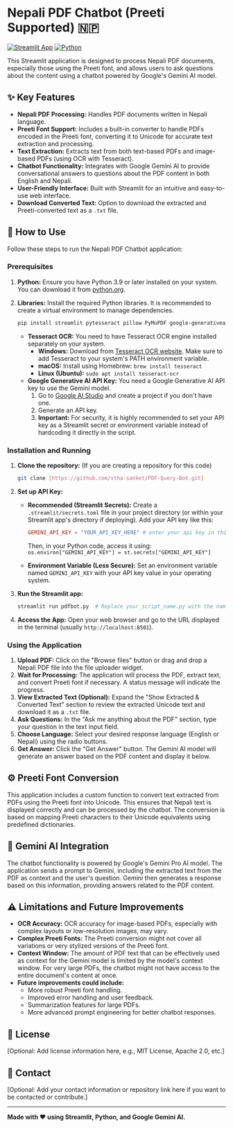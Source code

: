 # Nepali PDF Chatbot (Preeti Supported) 🇳🇵

[![Streamlit App](https://img.shields.io/badge/Streamlit-App-orange?logo=streamlit)](https://streamlit.io/) [![Python](https://img.shields.io/badge/Python-3.9+-blue?logo=python&logoColor=white)](https://www.python.org/)

This Streamlit application is designed to process Nepali PDF documents, especially those using the Preeti font, and allows users to ask questions about the content using a chatbot powered by Google's Gemini AI model.

## ✨ Key Features

*   **Nepali PDF Processing:** Handles PDF documents written in Nepali language.
*   **Preeti Font Support:** Includes a built-in converter to handle PDFs encoded in the Preeti font, converting it to Unicode for accurate text extraction and processing.
*   **Text Extraction:** Extracts text from both text-based PDFs and image-based PDFs (using OCR with Tesseract).
*   **Chatbot Functionality:** Integrates with Google Gemini AI to provide conversational answers to questions about the PDF content in both English and Nepali.
*   **User-Friendly Interface:** Built with Streamlit for an intuitive and easy-to-use web interface.
*   **Download Converted Text:** Option to download the extracted and Preeti-converted text as a `.txt` file.

## 🚀 How to Use

Follow these steps to run the Nepali PDF Chatbot application:

### Prerequisites

1.  **Python:** Ensure you have Python 3.9 or later installed on your system. You can download it from [python.org](https://www.python.org/).
2.  **Libraries:** Install the required Python libraries. It is recommended to create a virtual environment to manage dependencies.

    ```bash
    pip install streamlit pytesseract pillow PyMuPDF google-generativeai
    ```

    *   **Tesseract OCR:**  You need to have Tesseract OCR engine installed separately on your system.
        *   **Windows:** Download from [Tesseract OCR website](https://tesseract-ocr.github.io/tessdoc/tesseract4-installer.html). Make sure to add Tesseract to your system's PATH environment variable.
        *   **macOS:**  Install using Homebrew: `brew install tesseract`
        *   **Linux (Ubuntu):** `sudo apt install tesseract-ocr`
    *   **Google Generative AI API Key:** You need a Google Generative AI API key to use the Gemini model.
        1.  Go to [Google AI Studio](https://makersuite.google.com/app/apikey) and create a project if you don't have one.
        2.  Generate an API key.
        3.  **Important:** For security, it is highly recommended to set your API key as a Streamlit secret or environment variable instead of hardcoding it directly in the script.

### Installation and Running

1.  **Clone the repository:** (If you are creating a repository for this code)

    ```bash
    git clone [https://github.com/stha-sanket/PDF-Query-Bot.git]
    ```

2.  **Set up API Key:**
    *   **Recommended (Streamlit Secrets):**  Create a `.streamlit/secrets.toml` file in your project directory (or within your Streamlit app's directory if deploying). Add your API key like this:

        ```toml
        GEMINI_API_KEY = "YOUR_API_KEY_HERE" # enter your api key in this field donot copy mine
        ```
        Then, in your Python code, access it using: `os.environ["GEMINI_API_KEY"] = st.secrets["GEMINI_API_KEY"]`

    *   **Environment Variable (Less Secure):** Set an environment variable named `GEMINI_API_KEY` with your API key value in your operating system.

3.  **Run the Streamlit app:**

    ```bash
    streamlit run pdfbot.py  # Replace your_script_name.py with the name of your Python file
    ```

4.  **Access the App:** Open your web browser and go to the URL displayed in the terminal (usually `http://localhost:8501`).

### Using the Application

1.  **Upload PDF:** Click on the "Browse files" button or drag and drop a Nepali PDF file into the file uploader widget.
2.  **Wait for Processing:** The application will process the PDF, extract text, and convert Preeti font if necessary. A status message will indicate the progress.
3.  **View Extracted Text (Optional):** Expand the "Show Extracted & Converted Text" section to review the extracted Unicode text and download it as a `.txt` file.
4.  **Ask Questions:** In the "Ask me anything about the PDF" section, type your question in the text input field.
5.  **Choose Language:** Select your desired response language (English or Nepali) using the radio buttons.
6.  **Get Answer:** Click the "Get Answer" button. The Gemini AI model will generate an answer based on the PDF content and display it below.

## ⚙️ Preeti Font Conversion

This application includes a custom function to convert text extracted from PDFs using the Preeti font into Unicode. This ensures that Nepali text is displayed correctly and can be processed by the chatbot. The conversion is based on mapping Preeti characters to their Unicode equivalents using predefined dictionaries.

## 🤖 Gemini AI Integration

The chatbot functionality is powered by Google's Gemini Pro AI model.  The application sends a prompt to Gemini, including the extracted text from the PDF as context and the user's question. Gemini then generates a response based on this information, providing answers related to the PDF content.

## ⚠️ Limitations and Future Improvements

*   **OCR Accuracy:**  OCR accuracy for image-based PDFs, especially with complex layouts or low-resolution images, may vary.
*   **Complex Preeti Fonts:** The Preeti conversion might not cover all variations or very stylized versions of the Preeti font.
*   **Context Window:**  The amount of PDF text that can be effectively used as context for the Gemini model is limited by the model's context window. For very large PDFs, the chatbot might not have access to the entire document's content at once.
*   **Future improvements could include:**
    *   More robust Preeti font handling.
    *   Improved error handling and user feedback.
    *   Summarization features for large PDFs.
    *   More advanced prompt engineering for better chatbot responses.

## 📄 License

[Optional: Add license information here, e.g., MIT License, Apache 2.0, etc.]

## 🤝 Contact

[Optional: Add your contact information or repository link here if you want to be contacted or contribute.]

---

**Made with ❤️ using Streamlit, Python, and Google Gemini AI.**
